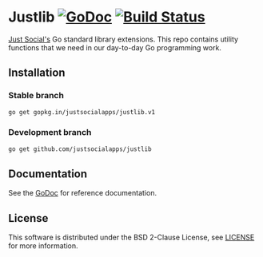 # Justlib [![GoDoc](https://godoc.org/github.com/justsocialapps/justlib?status.svg)](https://godoc.org/github.com/justsocialapps/justlib) [![Build Status](https://travis-ci.org/justsocialapps/justlib.svg?branch=master)](https://travis-ci.org/justsocialapps/justlib)

[Just Social's](https://just.social) Go standard library extensions. This repo
contains utility functions that we need in our day-to-day Go programming work.

## Installation

### Stable branch

```sh
go get gopkg.in/justsocialapps/justlib.v1
```

### Development branch

```sh
go get github.com/justsocialapps/justlib
```

## Documentation

See the [GoDoc](https://godoc.org/gopkg.in/justsocialapps/justlib.v1) for
reference documentation.

## License

This software is distributed under the BSD 2-Clause License, see
[LICENSE](LICENSE) for more information.
